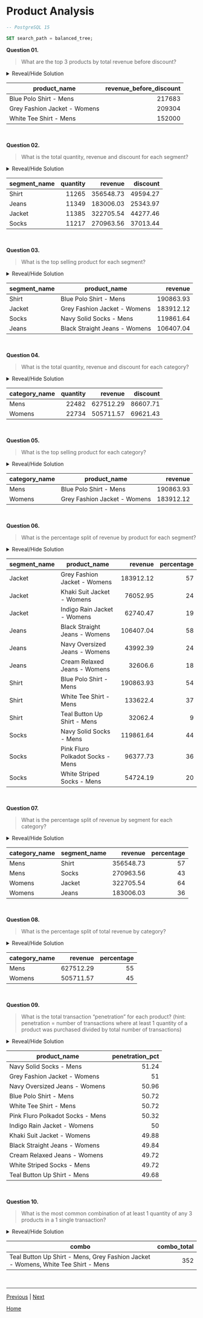 # **Product Analysis**

```sql
-- PostgreSQL 15

SET search_path = balanced_tree;
```

**Question 01.**

> What are the top 3 products by total revenue before discount?

<details>
<summary>Reveal/Hide Solution</summary>

```sql
SELECT
	p.product_name,
	SUM(s.qty * s.price) as revenue_before_discount
FROM sales s
INNER JOIN product_details p
	ON p.product_id = s.prod_id
GROUP BY p.product_name
ORDER BY revenue_before_discount DESC
LIMIT 3;
```

</details>

| **product_name**             | **revenue_before_discount** |
| ---------------------------- | --------------------------: |
| Blue Polo Shirt - Mens       |                      217683 |
| Grey Fashion Jacket - Womens |                      209304 |
| White Tee Shirt - Mens       |                      152000 |

<br>

**Question 02.**

> What is the total quantity, revenue and discount for each segment?

<details>
<summary>Reveal/Hide Solution</summary>

```sql
SELECT
	p.segment_name,
	SUM(s.qty) as quantity,
	ROUND(SUM(s.qty * s.price * (100.0 - s.discount) / 100), 2) as revenue,
	ROUND(SUM(s.qty * s.price * (s.discount / 100.0)), 2) as discount
FROM sales s
INNER JOIN product_details p
	ON p.product_id = s.prod_id
GROUP BY p.segment_name;
```

</details>

| **segment_name** | **quantity** | **revenue** | **discount** |
| ---------------- | -----------: | ----------: | -----------: |
| Shirt            |        11265 |   356548.73 |     49594.27 |
| Jeans            |        11349 |   183006.03 |     25343.97 |
| Jacket           |        11385 |   322705.54 |     44277.46 |
| Socks            |        11217 |   270963.56 |     37013.44 |

<br>

**Question 03.**

> What is the top selling product for each segment?

<details>
<summary>Reveal/Hide Solution</summary>

```sql
WITH aggregated AS (
	SELECT
		p.segment_name,
		p.product_name,
		ROUND(SUM(s.qty * s.price * (100.0 - s.discount) / 100), 2) as revenue
	FROM sales s
	INNER JOIN product_details p
		ON p.product_id = s.prod_id
	GROUP BY p.segment_name, p.product_name
),

ranked AS (
	SELECT
		*, RANK() OVER(PARTITION BY segment_name ORDER BY revenue DESC) as ranked
	FROM aggregated
)

SELECT
	segment_name, product_name, revenue
FROM ranked
WHERE ranked = 1
ORDER BY revenue DESC;
```

</details>

| **segment_name** | **product_name**              | **revenue** |
| ---------------- | ----------------------------- | ----------: |
| Shirt            | Blue Polo Shirt - Mens        |   190863.93 |
| Jacket           | Grey Fashion Jacket - Womens  |   183912.12 |
| Socks            | Navy Solid Socks - Mens       |   119861.64 |
| Jeans            | Black Straight Jeans - Womens |   106407.04 |

<br>

**Question 04.**

> What is the total quantity, revenue and discount for each category?

<details>
<summary>Reveal/Hide Solution</summary>

```sql
SELECT
	p.category_name,
	SUM(s.qty) as quantity,
	ROUND(SUM(s.qty * s.price * (100.0 - s.discount) / 100), 2) as revenue,
	ROUND(SUM(s.qty * s.price * (s.discount / 100.0)), 2) as discount
FROM sales s
INNER JOIN product_details p
	ON p.product_id = s.prod_id
GROUP BY p.category_name;
```

</details>

| **category_name** | **quantity** | **revenue** | **discount** |
| ----------------- | -----------: | ----------: | -----------: |
| Mens              |        22482 |   627512.29 |     86607.71 |
| Womens            |        22734 |   505711.57 |     69621.43 |

<br>

**Question 05.**

> What is the top selling product for each category?

<details>
<summary>Reveal/Hide Solution</summary>

```sql
WITH aggregated AS (
	SELECT
		p.category_name,
		p.product_name,
		ROUND(SUM(s.qty * s.price * (100.0 - s.discount) / 100), 2) as revenue
	FROM sales s
	INNER JOIN product_details p
		ON p.product_id = s.prod_id
	GROUP BY p.category_name, p.product_name
),

ranked AS (
	SELECT
		*, RANK() OVER(PARTITION BY category_name ORDER BY revenue DESC) as ranked
	FROM aggregated
)

SELECT
	category_name, product_name, revenue
FROM ranked
WHERE ranked = 1
ORDER BY revenue DESC;
```

</details>

| **category_name** | **product_name**             | **revenue** |
| ----------------- | ---------------------------- | ----------: |
| Mens              | Blue Polo Shirt - Mens       |   190863.93 |
| Womens            | Grey Fashion Jacket - Womens |   183912.12 |

<br>

**Question 06.**

> What is the percentage split of revenue by product for each segment?

<details>
<summary>Reveal/Hide Solution</summary>

```sql
WITH aggregated AS (
	SELECT
		p.segment_name,
		p.product_name,
		ROUND(SUM(s.qty * s.price * (100.0 - s.discount) / 100), 2) as revenue
	FROM sales s
	INNER JOIN product_details p
		ON p.product_id = s.prod_id
	GROUP BY p.segment_name, p.product_name
),

segment_agg AS (
	SELECT
		segment_name,
		SUM(revenue) AS group_total
	FROM aggregated
	GROUP BY segment_name
)

SELECT
	segment_name, product_name, revenue,
	ROUND(100 * revenue / group_total) as percentage
FROM aggregated
INNER JOIN segment_agg USING (segment_name)
ORDER BY segment_name, percentage DESC;
```

</details>

| **segment_name** | **product_name**                 | **revenue** | **percentage** |
| ---------------- | -------------------------------- | ----------: | -------------: |
| Jacket           | Grey Fashion Jacket - Womens     |   183912.12 |             57 |
| Jacket           | Khaki Suit Jacket - Womens       |    76052.95 |             24 |
| Jacket           | Indigo Rain Jacket - Womens      |    62740.47 |             19 |
| Jeans            | Black Straight Jeans - Womens    |   106407.04 |             58 |
| Jeans            | Navy Oversized Jeans - Womens    |    43992.39 |             24 |
| Jeans            | Cream Relaxed Jeans - Womens     |     32606.6 |             18 |
| Shirt            | Blue Polo Shirt - Mens           |   190863.93 |             54 |
| Shirt            | White Tee Shirt - Mens           |    133622.4 |             37 |
| Shirt            | Teal Button Up Shirt - Mens      |     32062.4 |              9 |
| Socks            | Navy Solid Socks - Mens          |   119861.64 |             44 |
| Socks            | Pink Fluro Polkadot Socks - Mens |    96377.73 |             36 |
| Socks            | White Striped Socks - Mens       |    54724.19 |             20 |

<br>

**Question 07.**

> What is the percentage split of revenue by segment for each category?

<details>
<summary>Reveal/Hide Solution</summary>

```sql
WITH aggregated AS (
	SELECT
		p.category_name,
		p.segment_name,
		ROUND(SUM(s.qty * s.price * (100.0 - s.discount) / 100), 2) as revenue
	FROM sales s
	INNER JOIN product_details p
		ON p.product_id = s.prod_id
	GROUP BY p.category_name, p.segment_name
),

category_agg AS (
	SELECT
		category_name,
		SUM(revenue) AS group_total
	FROM aggregated
	GROUP BY category_name
)

SELECT
	category_name, segment_name, revenue,
	ROUND(100 * revenue / group_total) as percentage
FROM aggregated
INNER JOIN category_agg USING (category_name)
ORDER BY category_name, percentage DESC;
```

</details>

| **category_name** | **segment_name** | **revenue** | **percentage** |
| ----------------- | ---------------- | ----------: | -------------: |
| Mens              | Shirt            |   356548.73 |             57 |
| Mens              | Socks            |   270963.56 |             43 |
| Womens            | Jacket           |   322705.54 |             64 |
| Womens            | Jeans            |   183006.03 |             36 |

<br>

**Question 08.**

> What is the percentage split of total revenue by category?

<details>
<summary>Reveal/Hide Solution</summary>

```sql
WITH aggregated AS (
	SELECT
		p.category_name,
		ROUND(SUM(s.qty * s.price * (100.0 - s.discount) / 100), 2) as revenue
	FROM sales s
	INNER JOIN product_details p
		ON p.product_id = s.prod_id
	GROUP BY p.category_name
)

SELECT
	category_name, revenue,
	ROUND(100 * revenue / (SELECT SUM(revenue) FROM aggregated)) as percentage
FROM aggregated;
```

</details>

| **category_name** | **revenue** | **percentage** |
| ----------------- | ----------: | -------------: |
| Mens              |   627512.29 |             55 |
| Womens            |   505711.57 |             45 |

<br>

**Question 09.**

> What is the total transaction “penetration” for each product? (hint: penetration = number of transactions where at least 1 quantity of a product was purchased divided by total number of transactions)

<details>
<summary>Reveal/Hide Solution</summary>

```sql
SELECT
	p.product_name,
	ROUND(100.0 * transactions / (SELECT COUNT(DISTINCT txn_id) FROM sales), 2) as penetration_pct
	FROM (
		SELECT
			prod_id,
			COUNT(DISTINCT txn_id) as transactions
		FROM sales
		GROUP BY prod_id) as agg
INNER JOIN product_details p
	ON p.product_id = agg.prod_id
ORDER BY penetration_pct DESC;
```

</details>

| **product_name**                 | **penetration_pct** |
| -------------------------------- | ------------------: |
| Navy Solid Socks - Mens          |               51.24 |
| Grey Fashion Jacket - Womens     |                  51 |
| Navy Oversized Jeans - Womens    |               50.96 |
| Blue Polo Shirt - Mens           |               50.72 |
| White Tee Shirt - Mens           |               50.72 |
| Pink Fluro Polkadot Socks - Mens |               50.32 |
| Indigo Rain Jacket - Womens      |                  50 |
| Khaki Suit Jacket - Womens       |               49.88 |
| Black Straight Jeans - Womens    |               49.84 |
| Cream Relaxed Jeans - Womens     |               49.72 |
| White Striped Socks - Mens       |               49.72 |
| Teal Button Up Shirt - Mens      |               49.68 |

<br>

**Question 10.**

> What is the most common combination of at least 1 quantity of any 3 products in a 1 single transaction?

<details>
<summary>Reveal/Hide Solution</summary>

```sql
WITH subset AS (
    SELECT
        s.txn_id,
        p.product_name,
        p.product_id
    FROM
        sales AS s
        JOIN product_details AS p ON s.prod_id = p.product_id
),

product_combination AS (
    SELECT
        s1.product_name AS product_1,
        s2.product_name AS product_2,
        s3.product_name AS product_3,
		COUNT(*) as combo_total
    FROM
        subset AS s1
        JOIN subset AS s2 ON s1.txn_id = s2.txn_id
            AND s1.product_id > s2.product_id
        JOIN subset AS s3 ON s2.txn_id = s3.txn_id
            AND s2.product_id > s3.product_id
    GROUP BY product_1, product_2, product_3
    ORDER BY combo_total DESC
    LIMIT 1
)

SELECT
	CONCAT(product_1, ', ', product_2, ', ', product_3) as combo,
	combo_total
FROM product_combination;
```

</details>

| **combo**                                                                         | **combo_total** |
| --------------------------------------------------------------------------------- | --------------: |
| Teal Button Up Shirt - Mens, Grey Fashion Jacket - Womens, White Tee Shirt - Mens |             352 |

<br>

---

[Previous](b-TransactionAnalysis.md) | [Next](d-ReportingChallenge.md)

[Home](../README.md)
